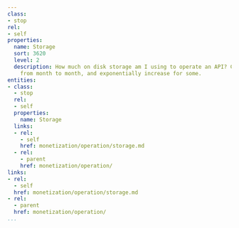 ```yaml
---
class:
- stop
rel:
- self
properties:
  name: Storage
  sort: 3620
  level: 2
  description: How much on disk storage am I using to operate an API? Could fluctuate
    from month to month, and exponentially increase for some.
entities:
- class:
  - stop
  rel:
  - self
  properties:
    name: Storage
  links:
  - rel:
    - self
    href: monetization/operation/storage.md
  - rel:
    - parent
    href: monetization/operation/
links:
- rel:
  - self
  href: monetization/operation/storage.md
- rel:
  - parent
  href: monetization/operation/
...
```

